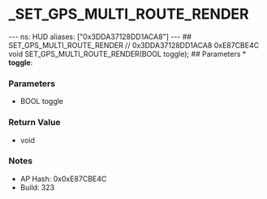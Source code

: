 # _SET_GPS_MULTI_ROUTE_RENDER

--- ns: HUD aliases: ["0x3DDA37128DD1ACA8"] --- ## SET_GPS_MULTI_ROUTE_RENDER  // 0x3DDA37128DD1ACA8 0xE87CBE4C void SET_GPS_MULTI_ROUTE_RENDER(BOOL toggle);   ## Parameters * **toggle**:

### Parameters
* BOOL toggle

### Return Value
* void

### Notes
* AP Hash: 0x0xE87CBE4C
* Build: 323

